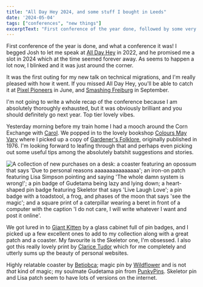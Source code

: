 ```yaml
---
title: "All Day Hey 2024, and some stuff I bought in Leeds"
date: '2024-05-04'
tags: ["conferences", "new things"]
excerptText: "First conference of the year done, followed by some very good purchases"
---
```


First conference of the year is done, and what a conference it was! I begged Josh to let me speak at [All Day Hey](https://heypresents.com/conferences/2024) in 2022, and he promised me a slot in 2024 which at the time seemed forever away. As seems to happen a lot now, I blinked and it was just around the corner.

It was the first outing for my new talk on technical migrations, and I'm really pleased with how it went. If you missed All Day Hey, you'll be able to catch it at [Pixel Pioneers](https://pixelpioneers.co/) in June, and [Smashing Freiburg](https://smashingconf.com/freiburg-2024/) in September. 

I'm not going to write a whole recap of the conference because I am absolutely thoroughly exhausted, but it was obviously brilliant and you should definitely go next year. Top tier lovely vibes. 

Yesterday morning before my train home I had a mooch around the Corn Exchange with [Carol](https://carol.gg). We popped in to the lovely bookshop [Colours May Vary](https://coloursmayvary.com) where I picked up a copy of [Gardener's Folklore](https://coloursmayvary.com/products/gardeners-folklore-the-ancient-secrets-for-gardening-magic-margaret-baker), originally published in 1976. I'm looking forward to leafing through that and perhaps even picking out some useful tips among the absolutely batshit suggestions and stories. 

![A collection of new purchases on a desk: a coaster featuring an opossum that says 'Due to personal reasons aaaaaaaaaaaaaaa'; an iron-on patch featuring Lisa Simpson pointing and saying 'The whole damn system is wrong!'; a pin badge of Gudetama being lazy and lying down; a heart-shaped pin badge featuring Skeletor that says 'Live Laugh Love'; a pin badge with a toadstool, a frog, and phases of the moon that says 'see the magic'; and a square print of a caterpillar wearing a beret in front of a computer with the caption 'I do not care, I will write whatever I want and post it online'.](/img/blog/leeds-haul.jpeg)

We got lured in to [Giant Kitten](https://www.giant-kitten.com/) by a glass cabinet full of pin badges, and I picked up a few excellent ones to add to my collection along with a great patch and a coaster. My favourite is the Skeletor one, I'm obsessed. I also got this really lovely print by [Clarice Tudor](https://claricetudor.com) which for me completely and utterly sums up the beauty of personal websites.

Highly relatable coaster by [Betiobca](https://www.etsy.com/shop/Betiobca); magic pin by [Wildflower](https://wildflower.co) and is not *that* kind of magic; my soulmate Gudetama pin from [PunkyPins](https://punkypins.co.uk). Skeletor pin and Lisa patch seem to have lots of versions on the internet.

